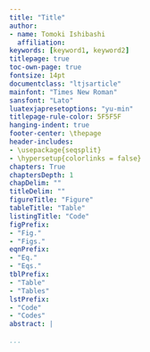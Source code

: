 ```yaml
---
title: "Title"
author:
- name: Tomoki Ishibashi
  affiliation: 
keywords: [keyword1, keyword2]
titlepage: true
toc-own-page: true
fontsize: 14pt
documentclass: "ltjsarticle"
mainfont: "Times New Roman"
sansfont: "Lato"
luatexjapresetoptions: "yu-min"
titlepage-rule-color: 5F5F5F
hanging-indent: true
footer-center: \thepage
header-includes:
- \usepackage{seqsplit}
- \hypersetup{colorlinks = false}
chapters: True
chaptersDepth: 1
chapDelim: ""
titleDelim: ""
figureTitle: "Figure"
tableTitle: "Table"
listingTitle: "Code"
figPrefix:
- "Fig."
- "Figs."
eqnPrefix:
- "Eq."
- "Eqs."
tblPrefix:
- "Table"
- "Tables"
lstPrefix:
- "Code"
- "Codes"
abstract: |
 
...
```


